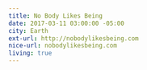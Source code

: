 ```yaml
---
title: No Body Likes Being
date: 2017-03-11 03:00:00 -05:00
city: Earth
ext-url: http://nobodylikesbeing.com
nice-url: nobodylikesbeing.com
living: true
---
```

